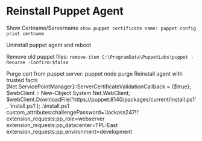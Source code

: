 # Reinstall Puppet Agent  <br  />

Show Certname/Servername 
`show puppet certificate name: puppet config print certname`

Uninstall puppet agent and reboot 

Remove old puppet files: 
`remove-item C:\ProgramData\PuppetLabs\puppet -Recurse -Confirm:$false`

Purge cert from puppet server: puppet node purge <CERTNAME>
Reinstall agent with trusted facts
    [Net.ServicePointManager]::ServerCertificateValidationCallback = {$true};
    $webClient = New-Object System.Net.WebClient;
    $webClient.DownloadFile('https://puppet:8140/packages/current/install.ps1', 'install.ps1');
    .\install.ps1 custom_attributes:challengePassword='Jackass247!!' extension_requests:pp_role=webserver extension_requests:pp_datacenter=TPL-East extension_requests:pp_environment=development



